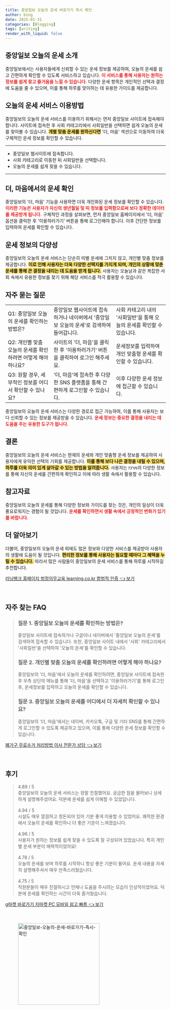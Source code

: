 ```yaml
---
title: 중앙일보 오늘의 운세 바로가기 즉시 확인
author: bing
date: 2025-01-31
categories: [Blogging]
tags: [writing]
render_with_liquid: false
---
```



<h2 id='중앙일보 오늘의 운세 소개'>중앙일보 오늘의 운세 소개</h2>

<p>중앙일보에서는 사용자들에게 신뢰할 수 있는 운세 정보를 제공하여, 오늘의 운세를 쉽고 간편하게 확인할 수 있도록 서비스하고 있습니다. <b><span style="color: #ee2323;">이 서비스를 통해 사용자는 원하는 정보를 쉽게 찾고 즐거움을 느낄 수 있습니다.</span></b> 다양한 운세 항목은 개인적인 선택과 결정에 도움을 줄 수 있으며, 이를 통해 하루를 맞이하는 데 유용한 가이드를 제공합니다.</p>

<h2 id='오늘의 운세 서비스 이용방법'>오늘의 운세 서비스 이용방법</h2>

<p>중앙일보의 오늘의 운세 서비스를 이용하기 위해서는 먼저 중앙일보 사이트에 접속해야 합니다. 사이트에 접속한 후 사회 카테고리에서 사회일반을 선택하면 쉽게 오늘의 운세를 찾아볼 수 있습니다. <b><span style="background-color: #ffe066;">개별 맞춤 운세를 원하신다면</span></b> '더, 마음' 섹션으로 이동하여 더욱 구체적인 운세 정보를 확인할 수 있습니다.</p>

<hr />

<ul>
    <li>중앙일보 웹사이트에 접속합니다.</li>
    <li>사회 카테고리로 이동한 뒤 사회일반을 선택합니다.</li>
    <li>오늘의 운세를 쉽게 찾을 수 있습니다.</li>
</ul>

<hr />

<h2 id='더, 마음에서의 운세 확인'>더, 마음에서의 운세 확인</h2>

<p>중앙일보의 '더, 마음' 기능을 사용하면 더욱 개인화된 운세 정보를 확인할 수 있습니다. <b><span style="color: #ee2323;">이러한 기능은 사용자가 자신의 생년월일 및 띠 정보를 입력함으로써 보다 정확한 데이터를 제공받게 됩니다.</span></b> 구체적인 과정을 살펴보면, 먼저 중앙일보 홈페이지에서 '더, 마음' 옵션을 클릭한 후 '이용하러가기' 버튼을 통해 로그인해야 합니다. 이후 간단한 정보를 입력하여 운세를 확인할 수 있습니다.</p>

<h2 id='운세 정보의 다양성'>운세 정보의 다양성</h2>

<p>중앙일보의 오늘의 운세 서비스는 단순히 띠별 운세에 그치지 않고, 개인별 맞춤 정보를 제공합니다. <b><span style="background-color: #ffe066;">이로 인해 사용자는 더욱 다양한 선택지를 가지게 되며, 개인의 상황에 맞춘 운세를 통해 큰 결정을 내리는 데 도움을 받게 됩니다.</span></b> 사용자는 오늘날과 같은 복잡한 사회 속에서 유용한 정보를 찾기 위해 해당 서비스를 적극 활용할 수 있습니다.</p>

<h2 id='자주 묻는 질문'>자주 묻는 질문</h2>

<table>
    <tr>
        <td>Q1: 중앙일보 오늘의 운세를 확인하는 방법은?</td>
        <td>중앙일보 웹사이트에 접속하거나 네이버에서 '중앙일보 오늘의 운세'로 검색하여 들어갑니다.</td>
        <td>사회 카테고리 내의 '사회일반'을 통해 오늘의 운세를 확인할 수 있습니다.</td>
    </tr>
    <tr>
        <td>Q2: 개인별 맞춤 오늘의 운세를 확인하려면 어떻게 해야 하나요?</td>
        <td>사이트의 '더, 마음'을 클릭한 후 '이용하러가기' 버튼을 클릭하여 로그인 해주세요.</td>
        <td>운세정보를 입력하여 개인 맞춤형 운세를 확인할 수 있습니다.</td>
    </tr>
    <tr>
        <td>Q3: 원할 경우, 세부적인 정보를 어디서 확인할 수 있나요?</td>
        <td>'더, 마음'에 접속한 후 다양한 SNS 플랫폼을 통해 간편하게 로그인할 수 있습니다.</td>
        <td>이후 다양한 운세 정보에 접근할 수 있습니다.</td>
    </tr>
</table>

<p>중앙일보의 오늘의 운세 서비스는 다양한 경로로 접근 가능하여, 이를 통해 사용자는 보다 신뢰할 수 있는 정보를 제공받을 수 있습니다. <b><span style="color: #ee2323;">운세 정보는 중요한 결정을 내리는 데 도움을 주는 유용한 도구가 됩니다.</span></b></p>

<h2 id='결론'>결론</h2>

<p>중앙일보의 오늘의 운세 서비스는 현재의 운세와 개인 맞춤형 운세 정보를 제공하여 사용자에게 유익한 선택의 기회를 제공합니다. <b><span style="background-color: #ffe066;">이를 통해 보다 나은 결정을 내릴 수 있으며, 하루를 더욱 의미 있게 살아갈 수 있는 방법을 알려줍니다.</span></b> 사용자는 מרכז의 다양한 정보를 통해 자신의 운세를 간편하게 확인하고 이에 따라 생활 속에서 활용할 수 있습니다.</p>

<h2 id='참고자료'>참고자료</h2>

<p>중앙일보의 오늘의 운세를 통해 다양한 정보와 가이드를 찾는 것은, 개인의 일상이 더욱 풍요로워지는 경험이 될 것입니다. <b><span style="color: #ee2323;">운세를 확인하면서 생활 속에서 긍정적인 변화가 있기를 바랍니다.</span></b></p>

<h2 id='더 알아보기'>더 알아보기</h2>

<p>더불어, 중앙일보의 오늘의 운세 외에도 많은 정보와 다양한 서비스를 제공받아 사용자의 생활에 도움이 될 것입니다. <b><span style="background-color: #ffe066;">편리한 정보를 통해 사용자는 필요할 때마다 그 혜택을 누릴 수 있습니다.</span></b> 따라서 많은 사람들이 중앙일보의 운세 서비스를 통해 하루를 시작하길 추천합니다.</p>


<p><a class="click-button" title="러닝뱅크 홈페이지 법정의무교육 learning.co.kr 합법적 인증" href="https://greenforu.github.io/posts/%EB%9F%AC%EB%8B%9D%EB%B1%85%ED%81%AC-%ED%99%88%ED%8E%98%EC%9D%B4%EC%A7%80-%EB%B2%95%EC%A0%95%EC%9D%98%EB%AC%B4%EA%B5%90%EC%9C%A1-learning.co.kr-%ED%95%A9%EB%B2%95%EC%A0%81-%EC%9D%B8%EC%A6%9D/" rel="dofollow">러닝뱅크 홈페이지 법정의무교육 learning.co.kr 합법적 인증 👈 보기</a></p><br>
<h2 id='자주_찾는_FAQ'>자주 찾는 FAQ</h2>
<div itemscope="" itemtype="https://schema.org/FAQPage"> 
<blockquote> 
<div itemscope="" itemprop="mainEntity" itemtype="https://schema.org/Question"> 
<h3 itemprop="name">질문 1. 중앙일보 오늘의 운세를 확인하는 방법은?</h3> 
<div itemscope="" itemprop="acceptedAnswer" itemtype="https://schema.org/Answer"> 
<span itemprop="text"> 
<p>중앙일보 사이트에 접속하거나 구글이나 네이버에서 '중앙일보 오늘의 운세'를 검색하여 접속할 수 있습니다. 또한, 중앙일보 사이트 내에서 '사회' 카테고리에서 '사회일반'을 선택하여 '오늘의 운세'를 확인할 수 있습니다.</p> 
</span> 
</div> 
</div> 

<div itemscope="" itemprop="mainEntity" itemtype="https://schema.org/Question"> 
<h3 itemprop="name">질문 2. 개인별 맞춤 오늘의 운세를 확인하려면 어떻게 해야 하나요?</h3> 
<div itemscope="" itemprop="acceptedAnswer" itemtype="https://schema.org/Answer"> 
<span itemprop="text"> 
<p>중앙일보의 '더, 마음'에서 오늘의 운세를 확인하려면, 중앙일보 사이트에 접속한 후 우측 상단의 메뉴를 통해 '더, 마음'을 선택하고 '이용하러가기'를 통해 로그인 후, 운세정보를 입력하고 오늘의 운세를 확인할 수 있습니다.</p> 
</span> 
</div> 
</div> 

<div itemscope="" itemprop="mainEntity" itemtype="https://schema.org/Question"> 
<h3 itemprop="name">질문 3. 중앙일보 오늘의 운세를 어디에서 더 자세히 확인할 수 있나요?</h3> 
<div itemscope="" itemprop="acceptedAnswer" itemtype="https://schema.org/Answer"> 
<span itemprop="text"> 
<p>중앙일보의 '더, 마음'에서는 네이버, 카카오톡, 구글 및 기타 SNS를 통해 간편하게 로그인할 수 있도록 제공하고 있으며, 이를 통해 다양한 운세 정보를 확인할 수 있습니다.</p> 
</span> 
</div> 
</div> 
</blockquote> 
</div>
<p><a class="click-button" title="폐가구 무료수거 처리방법 이사 전문가 상담" href="https://greenforu.github.io/posts/%ED%8F%90%EA%B0%80%EA%B5%AC-%EB%AC%B4%EB%A3%8C%EC%88%98%EA%B1%B0-%EC%B2%98%EB%A6%AC%EB%B0%A9%EB%B2%95-%EC%9D%B4%EC%82%AC-%EC%A0%84%EB%AC%B8%EA%B0%80-%EC%83%81%EB%8B%B4/" rel="dofollow">폐가구 무료수거 처리방법 이사 전문가 상담 👈 보기</a></p><br>
<h2 id='후기'>후기</h2>
<div itemscope itemtype="https://schema.org/Product">
  <blockquote>
  <div itemprop="review" itemscope itemtype="https://schema.org/Review">
      <div itemprop="reviewRating" itemscope itemtype="https://schema.org/Rating"> <span itemprop="ratingValue">4.89</span> / <span itemprop="bestRating">5</span> </div>
      <span itemprop="reviewBody">중앙일보의 오늘의 운세 서비스는 정말 친절했어요. 궁금한 점을 물어보니 상세하게 설명해주셨어요. 덕분에 운세를 쉽게 이해할 수 있었답니다.</span>
  </div>
  <br>
  <div itemprop="review" itemscope itemtype="https://schema.org/Review">
      <div itemprop="reviewRating" itemscope itemtype="https://schema.org/Rating"> <span itemprop="ratingValue">4.94</span> / <span itemprop="bestRating">5</span> </div>
      <span itemprop="reviewBody">시설도 매우 깔끔하고 정돈되어 있어 기분 좋게 이용할 수 있었어요. 쾌적한 환경에서 오늘의 운세를 확인하니 더 좋은 기운이 느껴졌습니다.</span>
  </div>
  <br>
  <div itemprop="review" itemscope itemtype="https://schema.org/Review">
      <div itemprop="reviewRating" itemscope itemtype="https://schema.org/Rating"> <span itemprop="ratingValue">4.96</span> / <span itemprop="bestRating">5</span> </div>
      <span itemprop="reviewBody">사용자가 원하는 정보를 쉽게 찾을 수 있도록 잘 구성되어 있었습니다. 특히 개인별 운세 부분이 매력적이었어요!</span>
  </div>
  <br>
  <div itemprop="review" itemscope itemtype="https://schema.org/Review">
      <div itemprop="reviewRating" itemscope itemtype="https://schema.org/Rating"> <span itemprop="ratingValue">4.78</span> / <span itemprop="bestRating">5</span> </div>
      <span itemprop="reviewBody">오늘의 운세를 보며 하루를 시작하니 항상 좋은 기분이 들어요. 운세 내용을 자세히 설명해주셔서 매우 만족스러웠습니다.</span>
  </div>
  <br>
  <div itemprop="review" itemscope itemtype="https://schema.org/Review">
      <div itemprop="reviewRating" itemscope itemtype="https://schema.org/Rating"> <span itemprop="ratingValue">4.75</span> / <span itemprop="bestRating">5</span> </div>
      <span itemprop="reviewBody">직원분들이 매우 친절하시고 언제나 도움을 주시려는 모습이 인상적이었어요. 덕분에 운세를 확인하는 시간이 더욱 즐거웠습니다.</span>
  </div>
  </blockquote>
</div>
<p><a class="click-button" title="g마켓 바로가기 지마켓 PC 모바일 쉽고 빠름" href="https://greenforu.github.io/posts/g%EB%A7%88%EC%BC%93-%EB%B0%94%EB%A1%9C%EA%B0%80%EA%B8%B0-%EC%A7%80%EB%A7%88%EC%BC%93-PC-%EB%AA%A8%EB%B0%94%EC%9D%BC-%EC%89%BD%EA%B3%A0-%EB%B9%A0%EB%A6%84/" rel="dofollow">g마켓 바로가기 지마켓 PC 모바일 쉽고 빠름 👈 보기</a></p><br>
<figure class="image"><img src="https://greenforu.github.io/assets/img/thumbnail/중앙일보-오늘의-운세-바로가기-즉시-확인.webp" alt="중앙일보-오늘의-운세-바로가기-즉시-확인" width="256" height="256"></figure>